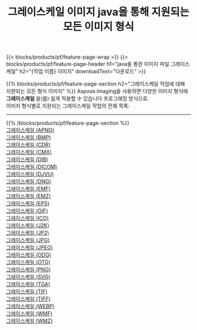 ﻿---
title: 그레이스케일 이미지 java을 통해 지원되는 모든 이미지 형식 
weight: 3920
url: /ko/java/grayscale 
lang: ko
langdirlevel: 2
locales: zh-hans,ja,it,ru,de,es,fr,nl,id,lt,pl,pt,vi,tr,ko,zh-hant,ar,hi,th,sv,cs,uk,he
description: Aspose.Imaging을 사용하면 java을 통해 쉽게 그레이스케일 이미지를 만들 수 있습니다.
---

{{< blocks/products/pf/feature-page-wrap >}}
{{< blocks/products/pf/feature-page-header h1="java을 통한 이미지 파일 그레이스케일" h2="{작업 이름} 이미지" downloadText="다운로드" >}}


{{% blocks/products/pf/feature-page-section  h2="그레이스케일 작업에 대해 지원되는 모든 형식 이미지" %}}
Aspose.Imaging을 사용하면 다양한 이미지 형식에 **그레이스케일** 을(를) 쉽게 적용할 수 있습니다 프로그래밍 방식으로. 
<br/>
이미지 형식별로 지원되는 그레이스케일 작업의 전체 목록:
<hr/>
{{% /blocks/products/pf/feature-page-section %}}
<div class="container-fluid productfamilypage bg-gray">
    <div class="convertypes bg-gray agp-content section">
        <div class="container">
		<div class="row other-converters">
		    <div class='col-md-2 other-converter remove-lp remove-rp'><a href="/imaging/ko/java/grayscale/apng" >그레이스케일 (APNG)</a></div><div class='col-md-2 other-converter remove-lp remove-rp'><a href="/imaging/ko/java/grayscale/bmp" >그레이스케일 (BMP)</a></div><div class='col-md-2 other-converter remove-lp remove-rp'><a href="/imaging/ko/java/grayscale/cdr" >그레이스케일 (CDR)</a></div><div class='col-md-2 other-converter remove-lp remove-rp'><a href="/imaging/ko/java/grayscale/cmx" >그레이스케일 (CMX)</a></div><div class='col-md-2 other-converter remove-lp remove-rp'><a href="/imaging/ko/java/grayscale/dib" >그레이스케일 (DIB)</a></div><div class='col-md-2 other-converter remove-lp remove-rp'><a href="/imaging/ko/java/grayscale/dicom" >그레이스케일 (DICOM)</a></div><div class='col-md-2 other-converter remove-lp remove-rp'><a href="/imaging/ko/java/grayscale/djvu" >그레이스케일 (DJVU)</a></div><div class='col-md-2 other-converter remove-lp remove-rp'><a href="/imaging/ko/java/grayscale/dng" >그레이스케일 (DNG)</a></div><div class='col-md-2 other-converter remove-lp remove-rp'><a href="/imaging/ko/java/grayscale/emf" >그레이스케일 (EMF)</a></div><div class='col-md-2 other-converter remove-lp remove-rp'><a href="/imaging/ko/java/grayscale/emz" >그레이스케일 (EMZ)</a></div><div class='col-md-2 other-converter remove-lp remove-rp'><a href="/imaging/ko/java/grayscale/eps" >그레이스케일 (EPS)</a></div><div class='col-md-2 other-converter remove-lp remove-rp'><a href="/imaging/ko/java/grayscale/gif" >그레이스케일 (GIF)</a></div><div class='col-md-2 other-converter remove-lp remove-rp'><a href="/imaging/ko/java/grayscale/ico" >그레이스케일 (ICO)</a></div><div class='col-md-2 other-converter remove-lp remove-rp'><a href="/imaging/ko/java/grayscale/j2k" >그레이스케일 (J2K)</a></div><div class='col-md-2 other-converter remove-lp remove-rp'><a href="/imaging/ko/java/grayscale/jp2" >그레이스케일 (JP2)</a></div><div class='col-md-2 other-converter remove-lp remove-rp'><a href="/imaging/ko/java/grayscale/jpg" >그레이스케일 (JPG)</a></div><div class='col-md-2 other-converter remove-lp remove-rp'><a href="/imaging/ko/java/grayscale/jpeg" >그레이스케일 (JPEG)</a></div><div class='col-md-2 other-converter remove-lp remove-rp'><a href="/imaging/ko/java/grayscale/odg" >그레이스케일 (ODG)</a></div><div class='col-md-2 other-converter remove-lp remove-rp'><a href="/imaging/ko/java/grayscale/otg" >그레이스케일 (OTG)</a></div><div class='col-md-2 other-converter remove-lp remove-rp'><a href="/imaging/ko/java/grayscale/png" >그레이스케일 (PNG)</a></div><div class='col-md-2 other-converter remove-lp remove-rp'><a href="/imaging/ko/java/grayscale/svg" >그레이스케일 (SVG)</a></div><div class='col-md-2 other-converter remove-lp remove-rp'><a href="/imaging/ko/java/grayscale/tga" >그레이스케일 (TGA)</a></div><div class='col-md-2 other-converter remove-lp remove-rp'><a href="/imaging/ko/java/grayscale/tif" >그레이스케일 (TIF)</a></div><div class='col-md-2 other-converter remove-lp remove-rp'><a href="/imaging/ko/java/grayscale/tiff" >그레이스케일 (TIFF)</a></div><div class='col-md-2 other-converter remove-lp remove-rp'><a href="/imaging/ko/java/grayscale/webp" >그레이스케일 (WEBP)</a></div><div class='col-md-2 other-converter remove-lp remove-rp'><a href="/imaging/ko/java/grayscale/wmf" >그레이스케일 (WMF)</a></div><div class='col-md-2 other-converter remove-lp remove-rp'><a href="/imaging/ko/java/grayscale/wmz" >그레이스케일 (WMZ)</a></div>
                </div>
        </div>
    </div>
</div>
<br/>
